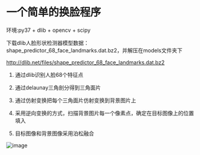 # 一个简单的换脸程序

环境:py37 + dlib + opencv + scipy

下载dlib人脸形状检测器模型数据：shape_predictor_68_face_landmarks.dat.bz2，并解压在models文件夹下

http://dlib.net/files/shape_predictor_68_face_landmarks.dat.bz2


1. 通过dlib识别人脸68个特征点

2. 通过delaunay三角剖分得到三角面片

3. 通过仿射变换把每个三角面片仿射变换到背景图片上

4. 采用逆向变换的方式，扫描背景图片每一个像素点，确定在目标图像上的位置填入

5. 目标图像和背景图像采用泊松融合

![image](https://user-images.githubusercontent.com/78009909/172516247-637696cc-2bd8-40b6-8d52-2f36e98486ba.png)
